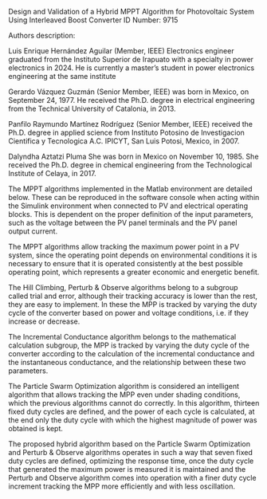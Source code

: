 Design and Validation of a Hybrid MPPT Algorithm for Photovoltaic System Using Interleaved Boost Converter
ID Number: 9715

Authors description: 

Luis Enrique Hernández Aguilar (Member, IEEE) Electronics engineer graduated from the Instituto Superior de Irapuato with a specialty in power electronics in 2024. He is currently a master’s student in power electronics engineering at the same institute

Gerardo Vázquez Guzmán (Senior Member, IEEE) was born in Mexico, on September 24, 1977. He received the Ph.D. degree in electrical engineering from the Technical University of Catalonia, in 2013. 

Panfilo Raymundo Martínez Rodríguez (Senior Member, IEEE) received the Ph.D. degree in applied science from Instituto Potosino de Investigacion Cientifica y Tecnologica A.C. IPICYT, San Luis Potosi, Mexico, in 2007. 

Dalyndha Aztatzi Pluma She was born in Mexico on November 10, 1985. She received the Ph.D. degree in chemical engineering from the Technological Institute of Celaya, in 2017.

The MPPT algorithms implemented in the Matlab environment are detailed below. These can be reproduced in the software console when acting within the Simulink environment when connected to PV and electrical operating blocks.  This is dependent on the proper definition of the input parameters, such as the voltage between the PV panel terminals and the PV panel output current.

The MPPT algorithms allow tracking the maximum power point in a PV system, since the operating point depends on environmental conditions it is necessary to ensure that it is operated consistently at the best possible operating point, which represents a greater economic and energetic benefit.

The Hill Climbing, Perturb & Observe algorithms belong to a subgroup called trial and error, although their tracking accuracy is lower than the rest, they are easy to implement. In these the MPP is tracked by varying the duty cycle of the converter based on power and voltage conditions, i.e. if they increase or decrease.

The Incremental Conductance algorithm belongs to the mathematical calculation subgroup, the MPP is tracked by varying the duty cycle of the converter according to the calculation of the incremental conductance and the instantaneous conductance, and the relationship between these two parameters.

The Particle Swarm Optimization algorithm is considered an intelligent algorithm that allows tracking the MPP even under shading conditions, which the previous algorithms cannot do correctly. In this algorithm, thirteen fixed duty cycles are defined, and the power of each cycle is calculated, at the end only the duty cycle with which the highest magnitude of power was obtained is kept.

The proposed hybrid algorithm based on the Particle Swarm Optimization and Perturb & Observe algorithms operates in such a way that seven fixed duty cycles are defined, optimizing the response time, once the duty cycle that generated the maximum power is measured it is maintained and the Perturb and Observe algorithm comes into operation with a finer duty cycle increment tracking the MPP more efficiently and with less oscillation.

